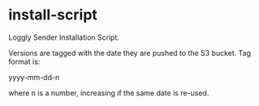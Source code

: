 install-script
==============

Loggly Sender Installation Script.

Versions are tagged with the date they are pushed to the S3 bucket. Tag format is:

yyyy-mm-dd-n

where n is a number, increasing if the same date is re-used.
